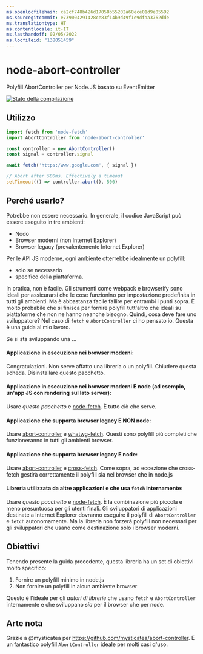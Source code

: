 ```yaml
---
ms.openlocfilehash: ca2cf748b426d17058b55202a60ece01d9e05592
ms.sourcegitcommit: e739004291428ce83f14b9d49f1e9dfaa3762dde
ms.translationtype: HT
ms.contentlocale: it-IT
ms.lasthandoff: 02/05/2022
ms.locfileid: "138051459"
---
```

# <a name="node-abort-controller"></a>node-abort-controller

Polyfill AbortController per Node.JS basato su EventEmitter

[![Stato della compilazione](https://dev.azure.com/stfaul/node-abort-controller/_apis/build/status/southpolesteve.node-abort-controller?branchName=master)](https://dev.azure.com/stfaul/node-abort-controller/_build/latest?definitionId=3&branchName=master)

## <a name="usage"></a>Utilizzo

```js
import fetch from 'node-fetch'
import AbortController from 'node-abort-controller'

const controller = new AbortController()
const signal = controller.signal

await fetch('https:/www.google.com', { signal })

// Abort after 500ms. Effectively a timeout
setTimeout(() => controller.abort(), 500)
```

## <a name="why-would-i-use-this"></a>Perché usarlo?

Potrebbe non essere necessario. In generale, il codice JavaScript può essere eseguito in tre ambienti:

- Nodo
- Browser moderni (non Internet Explorer)
- Browser legacy (prevalentemente Internet Explorer)

Per le API JS moderne, ogni ambiente otterrebbe idealmente un polyfill:

- solo se necessario
- specifico della piattaforma.

In pratica, non è facile. Gli strumenti come webpack e browserify sono ideali per assicurarsi che le cose funzionino per impostazione predefinita in tutti gli ambienti. Ma è abbastanza facile fallire per entrambi i punti sopra. È molto probabile che si finisca per fornire polyfill tutt'altro che ideali su piattaforme che non ne hanno neanche bisogno. Quindi, cosa deve fare uno sviluppatore? Nel caso di `fetch` e `AbortController` ci ho pensato io. Questa è una guida al mio lavoro.

Se si sta sviluppando una ...

#### <a name="application-running-in-modern-browsers"></a>Applicazione in esecuzione nei browser moderni:

Congratulazioni. Non serve affatto una libreria o un polyfill. Chiudere questa scheda. Disinstallare questo pacchetto.

#### <a name="application-running-in-modern-browsers-and-node-such-as-a-server-side-rendered-js-app"></a>Applicazione in esecuzione nei browser moderni E node (ad esempio, un'app JS con rendering sul lato server):

Usare _questo pacchetto_ e [node-fetch](https://www.npmjs.com/package/node-fetch). È tutto ciò che serve.

#### <a name="application-supporting-legacy-browsers-and-not-node"></a>Applicazione che supporta browser legacy E NON node:

Usare [abort-controller](https://www.npmjs.com/package/abort-controller) e [whatwg-fetch](https://www.npmjs.com/package/whatwg-fetch). Questi sono polyfill più completi che funzioneranno in tutti gli ambienti browser.

#### <a name="application-supporting-legacy-browsers-and-node"></a>Applicazione che supporta browser legacy E node:

Usare [abort-controller](https://www.npmjs.com/package/abort-controller) e [cross-fetch](https://www.npmjs.com/package/cross-fetch). Come sopra, ad eccezione che cross-fetch gestirà correttamente il polyfill sia nel browser che in node.js

#### <a name="library-being-consumed-by-other-applications-and-using-fetch-internally"></a>Libreria utilizzata da altre applicazioni e che usa `fetch` internamente:

Usare _questo pacchetto_ e [node-fetch](https://www.npmjs.com/package/node-fetch). È la combinazione più piccola e meno presuntuosa per gli utenti finali. Gli sviluppatori di applicazioni destinate a Internet Explorer dovranno eseguire il polyfill di `AbortController` e `fetch` autonomamente. Ma la libreria non forzerà polyfill non necessari per gli sviluppatori che usano come destinazione solo i browser moderni.

## <a name="goals"></a>Obiettivi

Tenendo presente la guida precedente, questa libreria ha un set di obiettivi molto specifico:

1. Fornire un polyfill minimo in node.js
2. Non fornire un polyfill in alcun ambiente browser

Questo è l'ideale per gli _autori di librerie_ che usano `fetch` e `AbortController` internamente e che sviluppano _sia_ per il browser che per node.

## <a name="prior-art"></a>Arte nota

Grazie a @mysticatea per https://github.com/mysticatea/abort-controller. È un fantastico polyfill `AbortController` ideale per molti casi d'uso.
